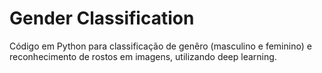 # Gender Classification
 
Código em Python para classificação de genêro (masculino e feminino) e reconhecimento de rostos em imagens, utilizando deep learning.
